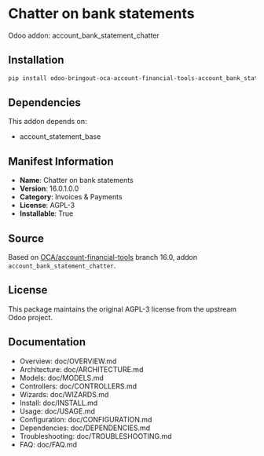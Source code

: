 # Chatter on bank statements

Odoo addon: account_bank_statement_chatter

## Installation

```bash
pip install odoo-bringout-oca-account-financial-tools-account_bank_statement_chatter
```

## Dependencies

This addon depends on:
- account_statement_base

## Manifest Information

- **Name**: Chatter on bank statements
- **Version**: 16.0.1.0.0
- **Category**: Invoices & Payments
- **License**: AGPL-3
- **Installable**: True

## Source

Based on [OCA/account-financial-tools](https://github.com/OCA/account-financial-tools) branch 16.0, addon `account_bank_statement_chatter`.

## License

This package maintains the original AGPL-3 license from the upstream Odoo project.

## Documentation

- Overview: doc/OVERVIEW.md
- Architecture: doc/ARCHITECTURE.md
- Models: doc/MODELS.md
- Controllers: doc/CONTROLLERS.md
- Wizards: doc/WIZARDS.md
- Install: doc/INSTALL.md
- Usage: doc/USAGE.md
- Configuration: doc/CONFIGURATION.md
- Dependencies: doc/DEPENDENCIES.md
- Troubleshooting: doc/TROUBLESHOOTING.md
- FAQ: doc/FAQ.md
